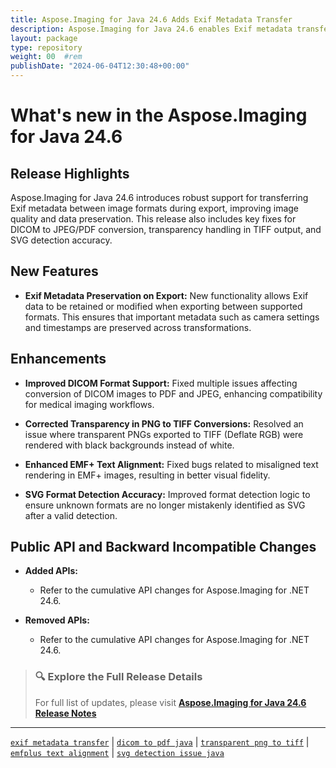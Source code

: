 ```yaml
---
title: Aspose.Imaging for Java 24.6 Adds Exif Metadata Transfer
description: Aspose.Imaging for Java 24.6 enables Exif metadata transfer, improves DICOM export, and resolves transparency and SVG format detection issues.
layout: package
type: repository
weight: 00	#rem
publishDate: "2024-06-04T12:30:48+00:00"
---
```


# What's new in the Aspose.Imaging for Java 24.6

## Release Highlights

Aspose.Imaging for Java 24.6 introduces robust support for transferring Exif metadata between image formats during export, improving image quality and data preservation. This release also includes key fixes for DICOM to JPEG/PDF conversion, transparency handling in TIFF output, and SVG detection accuracy.

## New Features

- **Exif Metadata Preservation on Export:**
  New functionality allows Exif data to be retained or modified when exporting between supported formats. This ensures that important metadata such as camera settings and timestamps are preserved across transformations.

## Enhancements

- **Improved DICOM Format Support:**
  Fixed multiple issues affecting conversion of DICOM images to PDF and JPEG, enhancing compatibility for medical imaging workflows.

- **Corrected Transparency in PNG to TIFF Conversions:**
  Resolved an issue where transparent PNGs exported to TIFF (Deflate RGB) were rendered with black backgrounds instead of white.

- **Enhanced EMF+ Text Alignment:**
  Fixed bugs related to misaligned text rendering in EMF+ images, resulting in better visual fidelity.

- **SVG Format Detection Accuracy:**
  Improved format detection logic to ensure unknown formats are no longer mistakenly identified as SVG after a valid detection.

## Public API and Backward Incompatible Changes

- **Added APIs:**
  - Refer to the cumulative API changes for Aspose.Imaging for .NET 24.6.

- **Removed APIs:**
  - Refer to the cumulative API changes for Aspose.Imaging for .NET 24.6.

> ### 🔍 Explore the Full Release Details
>
> For full list of updates, please visit **[Aspose.Imaging for Java 24.6 Release Notes](https://releases.aspose.com/imaging/java/release-notes/2024/aspose-imaging-for-java-24-6-release-notes/)**

---

[`exif metadata transfer`](https://search.aspose.com/q/exif-metadata-transfer.html) | [`dicom to pdf java`](https://search.aspose.com/q/dicom-to-pdf-java.html) | [`transparent png to tiff`](https://search.aspose.com/q/transparent-png-to-tiff.html) | [`emfplus text alignment`](https://search.aspose.com/q/emfplus-text-alignment.html) | [`svg detection issue java`](https://search.aspose.com/q/svg-detection-issue-java.html)

